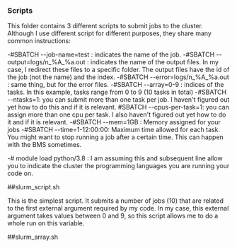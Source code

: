 ### Scripts
This folder contains 3 different scripts to submit jobs to the cluster. Although I use different script for different purposes, they share many common instructions:

-#SBATCH --job-name=test : indicates the name of the job.
-#SBATCH --output=logs/n_%A_%a.out : indicates the name of the output files. In my case, I redirect these files to a specific folder. The output files have the id of the job (not the name) and the index.
-#SBATCH --error=logs/n_%A_%a.out : same thing, but for the error files.
-#SBATCH --array=0-9 : indices of the tasks. In this example, tasks range from 0 to 9 (10 tasks in total)
-#SBATCH --ntasks=1: you can submit more than one task per job. I haven't figured out yet how to do this and if it is relevant.
#SBATCH --cpus-per-task=1: you can assign more than one cpu per task. I also haven't figured out yet how to do it and if it is relevant.
-#SBATCH --mem=1GB : Memory assigned for your jobs
-#SBATCH --time=1-12:00:00: Maximum time allowed for each task. You might want to stop running a job after a certain time. This can happen with the BMS sometimes.

-# module load python/3.8 : I am assuming this and subsequent line allow you to indicate the cluster the programming languages you are running your code on.


##slurm_script.sh

This is the simplest script. It submits a number of jobs (10) that are related to the first external argument required by my code. In my case, this external argument takes values between 0 and 9, so this script allows me to do a whole run on this variable.

##slurm_array.sh